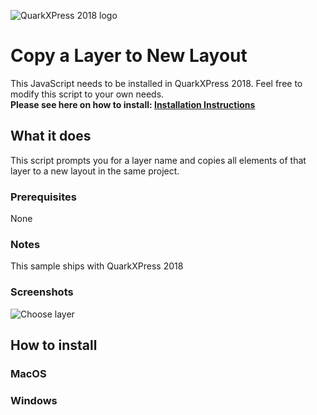 ![QuarkXPress 2018 logo](http://www.quarkforums.com/resources/2018/QX2018-icon-150.jpg)
# Copy a Layer to New Layout
This JavaScript needs to be installed in QuarkXPress 2018. Feel free to modify this script to your own needs.  
**Please see here on how to install: [**Installation Instructions**](#howinstall)**
## What it does
This script prompts you for a layer name and copies all elements of that layer to a new layout in the same project.
### Prerequisites
None
### Notes
This sample ships with QuarkXPress 2018
### Screenshots
![Choose layer](http://www.quarkforums.com/resources/git/md_images/samplelayertoanewlayout1.png)
## <a name="howinstall"></a>How to install
### MacOS

### Windows
